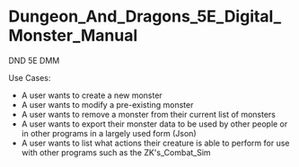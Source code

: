 # Dungeon_And_Dragons_5E_Digital_Monster_Manual
DND 5E DMM

Use Cases:
- A user wants to create a new monster
- A user wants to modify a pre-existing monster
- A user wants to remove a monster from their current list of monsters
- A user wants to export their monster data to be used by other people or in other programs in a largely used form (Json)
- A user wants to list what actions their creature is able to perform for use with other programs such as the ZK's_Combat_Sim
